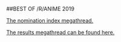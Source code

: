 ##BEST OF /R/ANIME 2019

[The nomination index megathread.](https://redd.it/ebmwvx)

[The results megathread can be found here.](https://redd.it/evdi46)